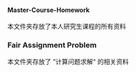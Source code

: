 #### Master-Course-Homework

本文件夹存放了本人研究生课程的所有资料
### Fair Assignment Problem
本文件夹存放了 ”计算问题求解“ 的相关资料
